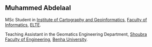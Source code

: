 ## Muhammed Abdelaal


MSc Student in [Institute of Cartography and Geoinformatics](http://lazarus.elte.hu/index-e.html), [Faculty of Informatics](https://www.inf.elte.hu/en/), [ELTE](https://www.elte.hu/en/). 

Teaching Assistant in the Geomatics Engineering Department, [Shoubra Faculty of Engineering](https://www.feng.bu.edu.eg/en/), [Benha University](https://bu.edu.eg/en/). 




